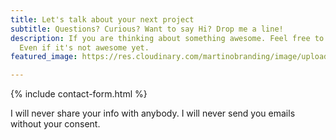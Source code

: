 ```yaml
---
title: Let's talk about your next project
subtitle: Questions? Curious? Want to say Hi? Drop me a line!
description: If you are thinking about something awesome. Feel free to drop me a line.
  Even if it's not awesome yet.
featured_image: https://res.cloudinary.com/martinobranding/image/upload/v1555876191/adrianomartinocom/Adriano_Martino_Hey.jpg

---
```

{% include contact-form.html %}

I will never share your info with anybody. I will never send you emails without your consent.